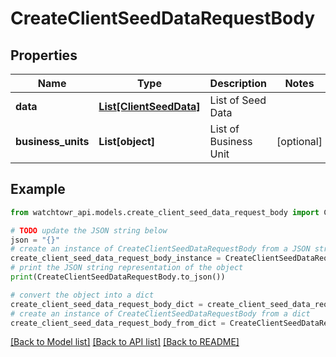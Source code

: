 # CreateClientSeedDataRequestBody


## Properties

Name | Type | Description | Notes
------------ | ------------- | ------------- | -------------
**data** | [**List[ClientSeedData]**](ClientSeedData.md) | List of Seed Data | 
**business_units** | **List[object]** | List of Business Unit | [optional] 

## Example

```python
from watchtowr_api.models.create_client_seed_data_request_body import CreateClientSeedDataRequestBody

# TODO update the JSON string below
json = "{}"
# create an instance of CreateClientSeedDataRequestBody from a JSON string
create_client_seed_data_request_body_instance = CreateClientSeedDataRequestBody.from_json(json)
# print the JSON string representation of the object
print(CreateClientSeedDataRequestBody.to_json())

# convert the object into a dict
create_client_seed_data_request_body_dict = create_client_seed_data_request_body_instance.to_dict()
# create an instance of CreateClientSeedDataRequestBody from a dict
create_client_seed_data_request_body_from_dict = CreateClientSeedDataRequestBody.from_dict(create_client_seed_data_request_body_dict)
```
[[Back to Model list]](../README.md#documentation-for-models) [[Back to API list]](../README.md#documentation-for-api-endpoints) [[Back to README]](../README.md)


